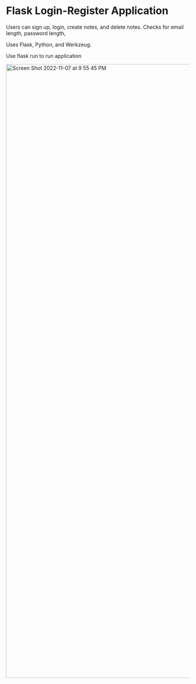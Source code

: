 # Flask Login-Register Application

Users can sign up, login, create notes, and delete notes.
Checks for email length, password length, 

Uses Flask, Python, and Werkzeug.

 Use flask run to run application
 
 <img width="1677" alt="Screen Shot 2022-11-07 at 9 55 45 PM" src="https://user-images.githubusercontent.com/81124911/200464569-9d57fd38-94b2-417e-903d-8d65830f71d5.png">

